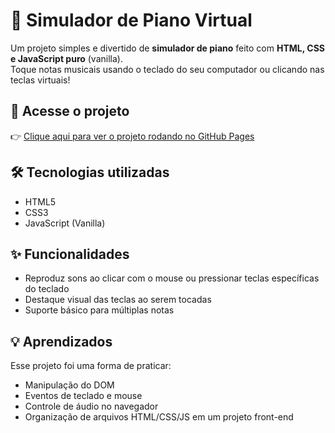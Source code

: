 # 🎹 Simulador de Piano Virtual

Um projeto simples e divertido de **simulador de piano** feito com **HTML, CSS e JavaScript puro** (vanilla).  
Toque notas musicais usando o teclado do seu computador ou clicando nas teclas virtuais!

## 🔗 Acesse o projeto

👉 [Clique aqui para ver o projeto rodando no GitHub Pages](https://dboravitoria.github.io/virtualPiano/)

## 🛠 Tecnologias utilizadas

- HTML5  
- CSS3  
- JavaScript (Vanilla)

## ✨ Funcionalidades

- Reproduz sons ao clicar com o mouse ou pressionar teclas específicas do teclado
- Destaque visual das teclas ao serem tocadas
- Suporte básico para múltiplas notas

## 💡 Aprendizados

Esse projeto foi uma forma de praticar:
- Manipulação do DOM
- Eventos de teclado e mouse
- Controle de áudio no navegador
- Organização de arquivos HTML/CSS/JS em um projeto front-end
